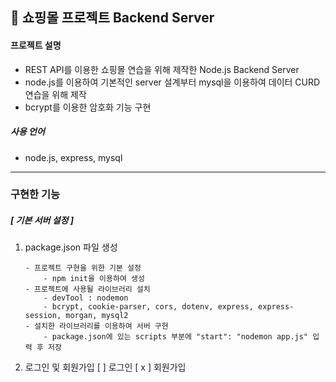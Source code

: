 ## 🎁 쇼핑몰 프로젝트 Backend Server

#### 프로젝트 설명

-   REST API를 이용한 쇼핑몰 연습을 위해 제작한 Node.js Backend Server
-   node.js를 이용하여 기본적인 server 설계부터 mysql을 이용하여 데이터 CURD 연습을 위해 제작
-   bcrypt를 이용한 암호화 기능 구현

##### 사용 언어

-   node.js, express, mysql

---

### 구현한 기능

##### [ 기본 서버 설정 ]

1.  package.json 파일 생성

        - 프로젝트 구현을 위한 기본 설정
            - npm init을 이용하여 생성
        - 프로젝트에 사용될 라이브러리 설치
            - devTool : nodemon
            - bcrypt, cookie-parser, cors, dotenv, express, express-session, morgan, mysql2
        - 설치한 라이브러리를 이용하여 서버 구현
            - package.json에 있는 scripts 부분에 "start": "nodemon app.js" 입력 후 저장
            
     
1.  로그인 및 회원가입
    [ ] 로그인
    [ x ] 회원가입
